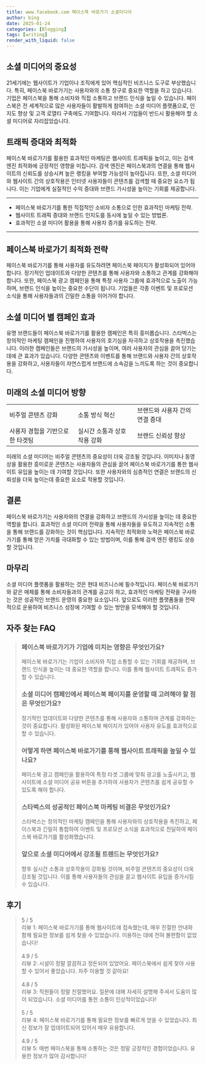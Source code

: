 ```yaml
---
title: www.facebook.com 페이스북 바로가기 소셜미디어
author: bing
date: 2025-01-24
categories: [Blogging]
tags: [writing]
render_with_liquid: false
---
```



<h2 id='소셜 미디어의 중요성'>소셜 미디어의 중요성</h2>

<p>21세기에는 웹사이트가 기업이나 조직에게 있어 핵심적인 비즈니스 도구로 부상했습니다. 특히, 페이스북 바로가기는 사용자와의 소통 창구로 중요한 역할을 하고 있습니다. 기업은 페이스북을 통해 소비자와 직접 소통하고 브랜드 인식을 높일 수 있습니다. 페이스북은 전 세계적으로 많은 사용자들이 활발하게 참여하는 소셜 미디어 플랫폼으로, 인지도 향상 및 고객 로열티 구축에도 기여합니다. 따라서 기업들이 반드시 활용해야 할 소셜 미디어로 자리잡았습니다.</p>

<h2 id='트래픽 증대와 최적화'>트래픽 증대와 최적화</h2>

<p>페이스북 바로가기를 활용한 효과적인 마케팅은 웹사이트 트래픽을 높이고, 이는 검색 엔진 최적화에 긍정적인 영향을 미칩니다. 검색 엔진은 페이스북과의 연결을 통해 웹사이트의 신뢰도를 상승시켜 높은 랭킹을 부여할 가능성이 높아집니다. 또한, 소셜 미디어와 웹사이트 간의 상호작용은 인터넷 사용자들이 콘텐츠를 검색할 때 중요한 요소가 됩니다. 이는 기업에게 실질적인 수익 증대와 브랜드 가시성을 높이는 기회를 제공합니다.</p>

<hr />

<ul>
    <li>페이스북 바로가기를 통한 직접적인 소비자 소통으로 인한 효과적인 마케팅 전략.</li>
    <li>웹사이트 트래픽 증대와 브랜드 인지도를 동시에 높일 수 있는 방법론.</li>
    <li>효과적인 소셜 미디어 활용을 통해 사용자 증가를 유도하는 전략.</li>
</ul>

<hr />

<h2 id='페이스북 바로가기 최적화 전략'>페이스북 바로가기 최적화 전략</h2>

<p>페이스북 바로가기를 통해 사용자를 유도하려면 페이스북 페이지가 활성화되어 있어야 합니다. 정기적인 업데이트와 다양한 콘텐츠를 통해 사용자와 소통하고 관계를 강화해야 합니다. 또한, 페이스북 광고 캠페인을 통해 특정 사용자 그룹에 효과적으로 노출이 가능하며, 브랜드 인식을 높이는 중요한 수단이 됩니다. 기업들은 각종 이벤트 및 프로모션 소식을 통해 사용자들과의 긴밀한 소통을 이어가야 합니다.</p>

<h2 id='소셜 미디어 별 캠페인 효과'>소셜 미디어 별 캠페인 효과</h2>

<p>유명 브랜드들이 페이스북 바로가기를 활용한 캠페인은 특히 흥미롭습니다. 스타벅스는 창의적인 마케팅 캠페인을 진행하여 사용자의 호기심을 자극하고 상호작용을 촉진했습니다. 이러한 캠페인들은 브랜드의 가시성을 높이며, 여러 사용자의 관심을 끌어 당기는 데에 큰 효과가 있습니다. 다양한 콘텐츠와 이벤트를 통해 브랜드와 사용자 간의 상호작용을 강화하고, 사용자들이 자연스럽게 브랜드에 소속감을 느끼도록 하는 것이 중요합니다.</p>

<h2 id='미래의 소셜 미디어 방향'>미래의 소셜 미디어 방향</h2>

<table>
    <tr>
        <td>비주얼 콘텐츠 강화</td>
        <td>소통 방식 혁신</td>
        <td>브랜드와 사용자 간의 연결 증대</td>
    </tr>
    <tr>
        <td>사용자 경험을 기반으로 한 타겟팅</td>
        <td>실시간 소통과 상호작용 강화</td>
        <td>브랜드 신뢰성 향상</td>
    </tr>
</table>

<p>미래의 소셜 미디어는 비주얼 콘텐츠의 중요성이 더욱 강조될 것입니다. 이미지나 동영상을 활용한 흥미로운 콘텐츠는 사용자들의 관심을 끌어 페이스북 바로가기를 통한 웹사이트 유입을 높이는 데 기여할 것입니다. 또한 사용자와의 심층적인 연결은 브랜드의 신뢰성을 더욱 높이는데 중요한 요소로 작용할 것입니다.</p>

<h2 id='결론'>결론</h2>

<p>페이스북 바로가기는 사용자와의 연결을 강화하고 브랜드의 가시성을 높이는 데 중요한 역할을 합니다. 효과적인 소셜 미디어 전략을 통해 사용자들을 유도하고 지속적인 소통을 통해 브랜드를 강화하는 것이 핵심입니다. 지속적인 최적화와 노력은 페이스북 바로가기를 통해 얻은 가치를 극대화할 수 있는 방법이며, 이를 통해 검색 엔진 랭킹도 상승할 것입니다.</p>

<h2 id='마무리'>마무리</h2>

<p>소셜 미디어 플랫폼을 활용하는 것은 현대 비즈니스에 필수적입니다. 페이스북 바로가기와 같은 매체를 통해 소비자들과의 관계를 공고히 하고, 효과적인 마케팅 전략을 구사하는 것은 성공적인 브랜드 운영의 중요한 요소입니다. 앞으로도 이러한 플랫폼들을 전략적으로 운용하여 비즈니스 성장에 기여할 수 있는 방안을 모색해야 할 것입니다.</p>


<h2 id='자주_찾는_FAQ'>자주 찾는 FAQ</h2>
<div itemscope="" itemtype="https://schema.org/FAQPage"> 
<blockquote> 
<div itemscope="" itemprop="mainEntity" itemtype="https://schema.org/Question"> 
<h3 itemprop="name">페이스북 바로가기가 기업에 미치는 영향은 무엇인가요?</h3> 
<div itemscope="" itemprop="acceptedAnswer" itemtype="https://schema.org/Answer"> 
<span itemprop="text"> 
<p>페이스북 바로가기는 기업이 소비자와 직접 소통할 수 있는 기회를 제공하며, 브랜드 인식을 높이는 데 중요한 역할을 합니다. 이를 통해 웹사이트 트래픽도 증가할 수 있습니다.</p> 
</span> 
</div> 
</div> 

<div itemscope="" itemprop="mainEntity" itemtype="https://schema.org/Question"> 
<h3 itemprop="name">소셜 미디어 캠페인에서 페이스북 페이지를 운영할 때 고려해야 할 점은 무엇인가요?</h3> 
<div itemscope="" itemprop="acceptedAnswer" itemtype="https://schema.org/Answer"> 
<span itemprop="text"> 
<p>정기적인 업데이트와 다양한 콘텐츠를 통해 사용자와 소통하며 관계를 강화하는 것이 중요합니다. 활성화된 페이스북 페이지가 있어야 사용자 유도를 효과적으로 할 수 있습니다.</p> 
</span> 
</div> 
</div> 

<div itemscope="" itemprop="mainEntity" itemtype="https://schema.org/Question"> 
<h3 itemprop="name">어떻게 하면 페이스북 바로가기를 통해 웹사이트 트래픽을 높일 수 있나요?</h3> 
<div itemscope="" itemprop="acceptedAnswer" itemtype="https://schema.org/Answer"> 
<span itemprop="text"> 
<p>페이스북 광고 캠페인을 활용하여 특정 타겟 그룹에 맞춰 광고를 노출시키고, 웹사이트에 소셜 미디어 공유 버튼을 추가하여 사용자가 콘텐츠를 쉽게 공유할 수 있도록 해야 합니다.</p> 
</span> 
</div> 
</div> 

<div itemscope="" itemprop="mainEntity" itemtype="https://schema.org/Question"> 
<h3 itemprop="name">스타벅스의 성공적인 페이스북 마케팅 비결은 무엇인가요?</h3> 
<div itemscope="" itemprop="acceptedAnswer" itemtype="https://schema.org/Answer"> 
<span itemprop="text"> 
<p>스타벅스는 창의적인 마케팅 캠페인을 통해 사용자와의 상호작용을 촉진하고, 페이스북과 긴밀히 통합하여 이벤트 및 프로모션 소식을 효과적으로 전달하여 페이스북 바로가기를 활성화했습니다.</p> 
</span> 
</div> 
</div> 

<div itemscope="" itemprop="mainEntity" itemtype="https://schema.org/Question"> 
<h3 itemprop="name">앞으로 소셜 미디어에서 강조될 트렌드는 무엇인가요?</h3> 
<div itemscope="" itemprop="acceptedAnswer" itemtype="https://schema.org/Answer"> 
<span itemprop="text"> 
<p>향후 실시간 소통과 상호작용이 강화될 것이며, 비주얼 콘텐츠의 중요성이 더욱 강조될 것입니다. 이를 통해 사용자들의 관심을 끌고 웹사이트 유입을 증가시킬 수 있습니다.</p> 
</span> 
</div> 
</div> 

</blockquote> 
</div>
<h2 id='후기'>후기</h2>
<div itemscope itemtype="https://schema.org/Product">
  <blockquote>
  <div itemprop="review" itemscope itemtype="https://schema.org/Review">
      <div itemprop="reviewRating" itemscope itemtype="https://schema.org/Rating"> <span itemprop="ratingValue">5</span> / <span itemprop="bestRating">5</span> </div>
      <span itemprop="reviewBody">리뷰 1: 페이스북 바로가기를 통해 웹사이트에 접속했는데, 매우 친절한 안내와 함께 필요한 정보를 쉽게 찾을 수 있었습니다. 이용하는 데에 전혀 불편함이 없었습니다!</span>
  </div>
  <br>
  <div itemprop="review" itemscope itemtype="https://schema.org/Review">
      <div itemprop="reviewRating" itemscope itemtype="https://schema.org/Rating"> <span itemprop="ratingValue">4.9</span> / <span itemprop="bestRating">5</span> </div>
      <span itemprop="reviewBody">리뷰 2: 시설이 정말 깔끔하고 정돈되어 있었어요. 페이스북에서 쉽게 찾아 사용할 수 있어서 좋았습니다. 자주 이용할 것 같아요!</span>
  </div>
  <br>
  <div itemprop="review" itemscope itemtype="https://schema.org/Review">
      <div itemprop="reviewRating" itemscope itemtype="https://schema.org/Rating"> <span itemprop="ratingValue">4.8</span> / <span itemprop="bestRating">5</span> </div>
      <span itemprop="reviewBody">리뷰 3: 직원들이 정말 친절했어요. 질문에 대해 자세히 설명해 주셔서 도움이 많이 되었습니다. 소셜 미디어를 통한 소통이 인상적이었습니다!</span>
  </div>
  <br>
  <div itemprop="review" itemscope itemtype="https://schema.org/Review">
      <div itemprop="reviewRating" itemscope itemtype="https://schema.org/Rating"> <span itemprop="ratingValue">5</span> / <span itemprop="bestRating">5</span> </div>
      <span itemprop="reviewBody">리뷰 4: 페이스북 바로가기를 통해 필요한 정보를 빠르게 얻을 수 있었습니다. 최신 정보가 잘 업데이트되어 있어서 매우 유용합니다.</span>
  </div>
  <br>
  <div itemprop="review" itemscope itemtype="https://schema.org/Review">
      <div itemprop="reviewRating" itemscope itemtype="https://schema.org/Rating"> <span itemprop="ratingValue">4.9</span> / <span itemprop="bestRating">5</span> </div>
      <span itemprop="reviewBody">리뷰 5: 매번 페이스북을 통해 소통하는 것은 정말 긍정적인 경험이었습니다. 유용한 정보가 많아 감사합니다!</span>
  </div>
  </blockquote>
</div>

